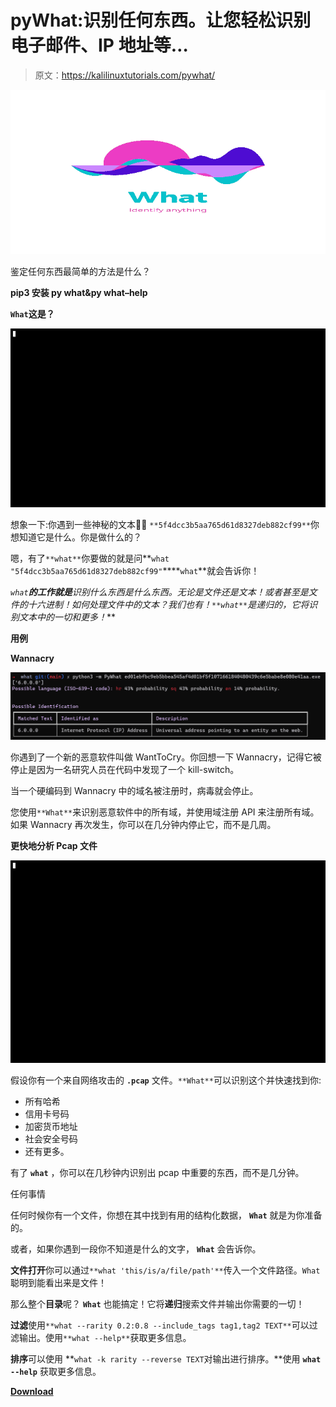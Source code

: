 # pyWhat:识别任何东西。让您轻松识别电子邮件、IP 地址等…

> 原文：<https://kalilinuxtutorials.com/pywhat/>

[![pyWhat : Identify Anything. Easily Lets You Identify Emails, IP Addresses, And More…](img//6d70d77aa863468e302d612f2adbe80f.png "pyWhat : Identify Anything. Easily Lets You Identify Emails, IP Addresses, And More…")](https://1.bp.blogspot.com/-Tiz3bUF9bp8/YMw7p3soe0I/AAAAAAAAJiU/BIt6aY5jyRsCr66WevNLNrAri95xItnoACLcBGAsYHQ/s728/logo%2B%25281%2529.png)

鉴定任何东西最简单的方法是什么？

**pip3 安装 py what&py what–help**

**`What`这是？**

![](img//e03d0ecc3059bb529bc2f501021748a6.png)

想象一下:你遇到一些神秘的文本🧙‍♂️ `**5f4dcc3b5aa765d61d8327deb882cf99**`你想知道它是什么。你是做什么的？

嗯，有了`**what**`你要做的就是问**`what "5f4dcc3b5aa765d61d8327deb882cf99"`****`what`**就会告诉你！

**`what`**的工作就是**识别*什么东西是*什么东西。无论是文件还是文本！或者甚至是文件的十六进制！如何处理文件中的文本*？我们也有！`**what**`是递归的，它将识别**文本中的一切**和更多！***

**用例**

**Wannacry**

![](img//9e185447e05ede1dabc66593d7f13480.png)

你遇到了一个新的恶意软件叫做 WantToCry。你回想一下 Wannacry，记得它被停止是因为一名研究人员在代码中发现了一个 kill-switch。

当一个硬编码到 Wannacry 中的域名被注册时，病毒就会停止。

您使用`**What**`来识别恶意软件中的所有域，并使用域注册 API 来注册所有域。如果 Wannacry 再次发生，你可以在几分钟内停止它，而不是几周。

**更快地分析 Pcap 文件**

![](img//ff76371e3a7ed26c7e9c7af57f7205f7.png)

假设你有一个来自网络攻击的 **`.pcap`** 文件。`**What**`可以识别这个并快速找到你:

*   所有哈希
*   信用卡号码
*   加密货币地址
*   社会安全号码
*   还有更多。

有了 **`what`** ，你可以在几秒钟内识别出 pcap 中重要的东西，而不是几分钟。

任何事情

任何时候你有一个文件，你想在其中找到有用的结构化数据， **`What`** 就是为你准备的。

或者，如果你遇到一段你不知道是什么的文字， **`What`** 会告诉你。

**文件打开**你可以通过`**what 'this/is/a/file/path'**`传入一个文件路径。`What`聪明到能看出来是文件！

那么整个**目录**呢？ **`What`** 也能搞定！它将**递归**搜索文件并输出你需要的一切！

**过滤**使用`**what --rarity 0.2:0.8 --include_tags tag1,tag2 TEXT**`可以过滤输出。使用`**what --help**`获取更多信息。

**排序**可以使用 **`what -k rarity --reverse TEXT`对输出进行排序。**使用 **`what --help`** 获取更多信息。

[**Download**](https://github.com/bee-san/pyWhat)